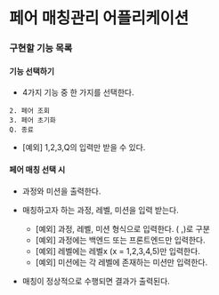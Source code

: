 # 페어 매칭관리 어플리케이션

### 구현할 기능 목록

#### 기능 선택하기

- 4가지 기능 중 한 가지를 선택한다.

```1. 페어 매칭
2. 페어 조회
3. 페어 초기화
Q. 종료
```

- [예외] 1,2,3,Q의 입력만 받을 수 있다.

#### 페어 매칭 선택 시

- 과정와 미션을 출력한다.
- 매칭하고자 하는 과정, 레벨, 미션을 입력 받는다.

  - [예외] 과정, 레벨, 미션 형식으로 입력한다. ( ,)로 구분
  - [예외] 과정에는 백엔드 또는 프론트엔드만 입력한다.
  - [예외] 레벨에는 레벨x (x = 1,2,3,4,5)만 입력한다.
  - [예외] 미션에는 각 레벨에 존재하는 미션만 입력한다.

- 매칭이 정상적으로 수행되면 결과가 출력된다.
